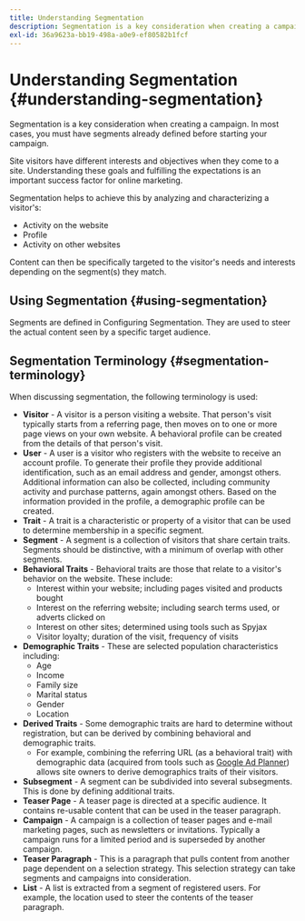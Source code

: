```yaml
---
title: Understanding Segmentation
description: Segmentation is a key consideration when creating a campaign
exl-id: 36a9623a-bb19-498a-a0e9-ef80582b1fcf
---
```

# Understanding Segmentation {#understanding-segmentation}

Segmentation is a key consideration when creating a campaign. In most cases, you must have segments already defined before starting your campaign.

Site visitors have different interests and objectives when they come to a site. Understanding these goals and fulfilling the expectations is an important success factor for online marketing.

Segmentation helps to achieve this by analyzing and characterizing a visitor's:

* Activity on the website
* Profile
* Activity on other websites

Content can then be specifically targeted to the visitor's needs and interests depending on the segment(s) they match.

## Using Segmentation {#using-segmentation}

Segments are defined in Configuring Segmentation. They are used to steer the actual content seen by a specific target audience.<!--Segments are defined in [Configuring Segmentation](/help/sites-administering/campaign-segmentation.md). They are used to steer the actual content seen by a specific target audience.-->

## Segmentation Terminology {#segmentation-terminology}

When discussing segmentation, the following terminology is used:

* **Visitor** - A visitor is a person visiting a website. That person's visit typically starts from a referring page, then moves on to one or more page views on your own website. A behavioral profile can be created from the details of that person's visit.
* **User** - A user is a visitor who registers with the website to receive an account profile. To generate their profile they provide additional identification, such as an email address and gender, amongst others. Additional information can also be collected, including community activity and purchase patterns, again amongst others. Based on the information provided in the profile, a demographic profile can be created.
* **Trait** - A trait is a characteristic or property of a visitor that can be used to determine membership in a specific segment.
* **Segment** - A segment is a collection of visitors that share certain traits. Segments should be distinctive, with a minimum of overlap with other segments.
* **Behavioral Traits** - Behavioral traits are those that relate to a visitor's behavior on the website. These include:
  * Interest within your website; including pages visited and products bought
  * Interest on the referring website; including search terms used, or adverts clicked on
  * Interest on other sites; determined using tools such as Spyjax
  * Visitor loyalty; duration of the visit, frequency of visits
* **Demographic Traits** - These are selected population characteristics including:
  * Age
  * Income
  * Family size
  * Marital status
  * Gender
  * Location
* **Derived Traits** - Some demographic traits are hard to determine without registration, but can be derived by combining behavioral and demographic traits.
  * For example, combining the referring URL (as a behavioral trait) with demographic data (acquired from tools such as [Google Ad Planner](https://www.google.com/adplanner/)) allows site owners to derive demographics traits of their visitors.
* **Subsegment** - A segment can be subdivided into several subsegments. This is done by defining additional traits.
* **Teaser Page** - A teaser page is directed at a specific audience. It contains re-usable content that can be used in the teaser paragraph.
* **Campaign** - A campaign is a collection of teaser pages and e-mail marketing pages, such as newsletters or invitations. Typically a campaign runs for a limited period and is superseded by another campaign.
* **Teaser Paragraph** - This is a paragraph that pulls content from another page dependent on a selection strategy. This selection strategy can take segments and campaigns into consideration.
* **List** - A list is extracted from a segment of registered users. For example, the location used to steer the contents of the teaser paragraph.
